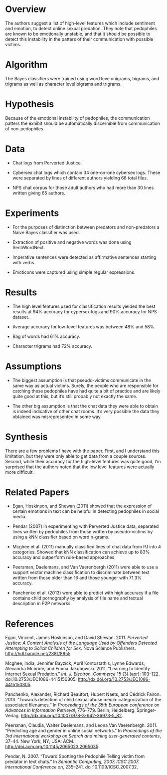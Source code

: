 Overview
========

The authors suggest a list of high-level features which include sentiment and emotion, to detect online sexual predation. They note that pedophiles are known to be emotionally unstable, and that it should be possible to detect this instability in the patters of their communication with possible victims.

Algorithm
=========

The Bayes classifiers were trained using word leve unigrams, bigrams, and trigrams as well as character level bigrams and trigrams.

Hypothesis
==========

Because of the emotional instability of pedophiles, the communication patters the exhibit should be automatically discernible from communication of non-pedophiles.

Data
====

-   Chat logs from Perverted Justice.

-   Cybersex chat logs which contain 34 one-on-one cybersex logs. These were separated by lines of different authors yielding 68 total files.

-   NPS chat corpus for those adult authors who had more than 30 lines written giving 65 authors.

Experiments
===========

-   For the purposes of distinction between predators and non-predators a Naive Bayes classifier was used.

-   Extraction of positive and negative words was done using SentiWordNext.

-   Imperative sentences were detected as affirmative sentences starting with verbs.

-   Emoticons were captured using simple regular expressions.

Results
=======

-   The high level features used for classification results yielded the best results at 94% accuracy for cypersex logs and 90% accuracy for NPS dataset.

-   Average accuracy for low-level features was between 48% and 58%.

-   Bag of words had 61% accuracy.

-   Character trigrams had 72% accuracy.

Assumptions
===========

-   The biggest assumption is that pseudo-victims communicate in the same way as actual victims. Surely, the people who are responsible for catching these pedophiles have had quite a bit of practice and are likely quite good at this, but it’s still probably not exactly the same.

-   The other big assumption is that the chat data they were able to obtain is indeed indicative of other chat rooms. It’s very possible the data they obtained was misrepresented in some way.

Synthesis
=========

There are a few problems I have with the paper. First, and I understand this limitation, but they were only able to get data from a couple sources. Second, while their accuracy for the high-level features was quite good, I’m surprised that the authors noted that the low level features were actually more difficult.

Related Papers
==============

-   Egan, Hoskinson, and Shewan (2011) showed that the expression of certain emotions in text can be helpful in detecting pedophiles in social media.

-   Pendar (2007) in experimenting with Perverted Justice data, separated lines written by pedophiles from those written by pseudo-victims by using a kNN classifier based on word n-grams.

-   Mcghee et al. (2011) manually classified lines of chat data from PJ into 4 categories. Showed that kNN classification can achieve up to 83% accuracy and outperform rule-based approaches.

-   Peersman, Daelemans, and Van Vaerenbergh (2011) were able to use a support vector machine classification to discriminate between text written from those older than 16 and those younger with 71.3% accuracy.

-   Panchenko et al. (2013) were able to predict with high accuracy if a file contains child pornography by analysis of file name and textual description in P2P networks.

References
==========

Egan, Vincent, James Hoskinson, and David Shewan. 2011. *Perverted Justice: A Content Analysis of the Language Used by Offenders Detected Attempting to Solicit Children for Sex*. Nova Science Publishers. <http://hdl.handle.net/2381/8855>.

Mcghee, India, Jennifer Bayzick, April Kontostathis, Lynne Edwards, Alexandra Mcbride, and Emma Jakubowski. 2011. “Learning to Identify Internet Sexual Predation.” *Int. J. Electron. Commerce* 15 (3) (apr): 103–122. doi:10.2753/JEC1086-4415150305. <http://dx.doi.org/10.2753/JEC1086-4415150305>.

Panchenko, Alexander, Richard Beaufort, Hubert Naets, and Cédrick Fairon. 2013. “Towards detection of child sexual abuse media: categorization of the associated filenames.” In *Proceedings of the 35th European conference on Advances in Information Retrieval*, 776–779. Berlin, Heidelberg: Springer-Verlag. <http://dx.doi.org/10.1007/978-3-642-36973-5_82>.

Peersman, Claudia, Walter Daelemans, and Leona Van Vaerenbergh. 2011. “Predicting age and gender in online social networks.” In *Proceedings of the 3rd international workshop on Search and mining user-generated contents*, 37–44. New York, NY, USA: ACM. <http://doi.acm.org/10.1145/2065023.2065035>.

Pendar, N. 2007. “Toward Spotting the Pedophile Telling victim from predator in text chats.” In *Semantic Computing, 2007. ICSC 2007. International Conference on*, 235–241. doi:10.1109/ICSC.2007.32.

